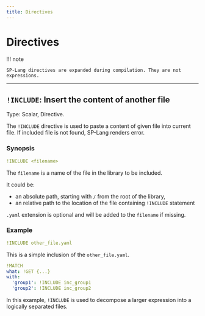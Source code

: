 ```yaml
---
title: Directives
---
```


# Directives


!!! note

    SP-Lang directives are expanded during compilation. They are not expressions.

--- 

## `!INCLUDE`: Insert the content of another file 

Type: Scalar, Directive.

The `!INCLUDE` directive is used to paste a content of given file into current file.
If included file is not found, SP-Lang renders error.


### Synopsis

```yaml
!INCLUDE <filename>
```

The `filename` is a name of the file in the library to be included.

It could be:

* an absolute path, starting with `/` from the root of the library,
* an relative path to the location of the file containing `!INCLUDE` statement
  
`.yaml` extension is optional and will be added to the `filename` if missing.

### Example

```yaml
!INCLUDE other_file.yaml
```

This is a simple inclusion of the `other_file.yaml`.
  

```yaml
!MATCH
what: !GET {...}
with:
  'group1': !INCLUDE inc_group1
  'group2': !INCLUDE inc_group2
```

In this example, `!INCLUDE` is used to decompose a larger expression into a logically separated files.

